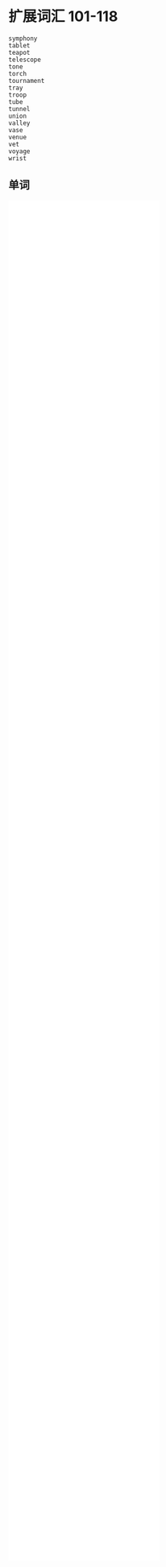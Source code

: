 # 扩展词汇 101-118

	symphony
	tablet
	teapot
	telescope
	tone
	torch
	tournament
	tray
	troop
	tube
	tunnel
	union
	valley
	vase
	venue
	vet
	voyage
	wrist

## 单词

![symphony](../01-word%20library/word%20s.md#symphony)
![tablet](../01-word%20library/word%20t.md#tablet)
![teapot](../01-word%20library/word%20t.md#teapot)
![telescope](../01-word%20library/word%20t.md#telescope)
![tone](../01-word%20library/word%20t.md#tone)
![torch](../01-word%20library/word%20t.md#torch)
![tournament](../01-word%20library/word%20t.md#tournament)
![tray](../01-word%20library/word%20t.md#tray)
![troop](../01-word%20library/word%20t.md#troop)
![tube](../01-word%20library/word%20t.md#tube)
![tunnel](../01-word%20library/word%20t.md#tunnel)
![union](../01-word%20library/word%20u.md#union)
![valley](../01-word%20library/word%20v.md#valley)
![vase](../01-word%20library/word%20v.md#vase)
![venue](../01-word%20library/word%20v.md#venue)
![vet](../01-word%20library/word%20v.md#vet)
![voyage](../01-word%20library/word%20v.md#voyage)
![wrist](../01-word%20library/word%20w.md#wrist)
